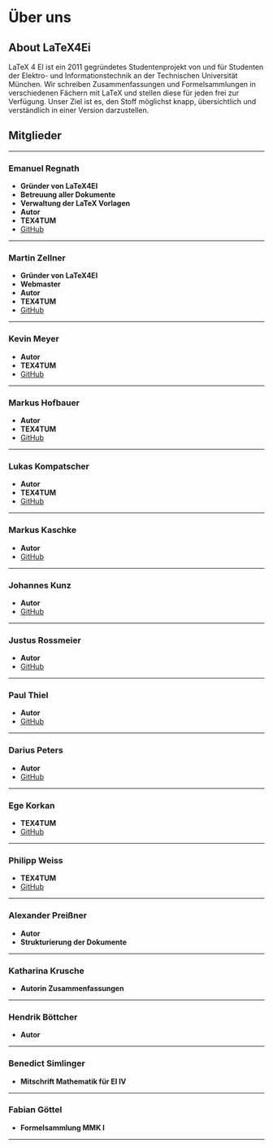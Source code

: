 # Über uns

## About LaTeX4Ei

LaTeX 4 EI ist ein 2011 gegründetes Studentenprojekt von und für Studenten der Elektro- und Informationstechnik an der Technischen Universität München. Wir schreiben Zusammenfassungen und Formelsammlungen in verschiedenen Fächern mit LaTeX und stellen diese für jeden frei zur Verfügung. Unser Ziel ist es, den Stoff möglichst knapp, übersichtlich und verständlich in einer Version darzustellen.

## Mitglieder

______________________________________________________________________

### Emanuel Regnath

- **Gründer von LaTeX4EI**
- **Betreuung aller Dokumente**
- **Verwaltung der LaTeX Vorlagen**
- **Autor**
- **TEX4TUM**
- [GitHub](https://github.com/emareg)

______________________________________________________________________

### Martin Zellner

- **Gründer von LaTeX4EI**
- **Webmaster**
- **Autor**
- **TEX4TUM**
- [GitHub](https://github.com/martinzellner)

______________________________________________________________________

### Kevin Meyer

- **Autor**
- **TEX4TUM**
- [GitHub](https://github.com/kevmeyer)

______________________________________________________________________

### Markus Hofbauer

- **Autor**
- **TEX4TUM**
- [GitHub](https://github.com/hofbi)

______________________________________________________________________

### Lukas Kompatscher

- **Autor**
- **TEX4TUM**
- [GitHub](https://github.com/lukaskmp)

______________________________________________________________________

### Markus Kaschke

- **Autor**
- [GitHub](https://github.com/DrMarmelade)

______________________________________________________________________

### Johannes Kunz

- **Autor**
- [GitHub](https://github.com/jfkunz)

______________________________________________________________________

### Justus Rossmeier

- **Autor**
- [GitHub](https://github.com/rossmeier)

______________________________________________________________________

### Paul Thiel

- **Autor**
- [GitHub](https://github.com/thielpa)

______________________________________________________________________

### Darius Peters

- **Autor**
- [GitHub](https://github.com/dariusptrs)

______________________________________________________________________

### Ege Korkan

- **TEX4TUM**
- [GitHub](https://github.com/egekorkan)

______________________________________________________________________

### Philipp Weiss

- **TEX4TUM**
- [GitHub](https://github.com/philipp-weiss)

______________________________________________________________________

### Alexander Preißner

- **Autor**
- **Strukturierung der Dokumente**

______________________________________________________________________

### Katharina Krusche

- **Autorin Zusammenfassungen**

______________________________________________________________________

### Hendrik Böttcher

- **Autor**

______________________________________________________________________

### Benedict Simlinger

- **Mitschrift Mathematik für EI IV**

______________________________________________________________________

### Fabian Göttel

- **Formelsammlung MMK I**

______________________________________________________________________
